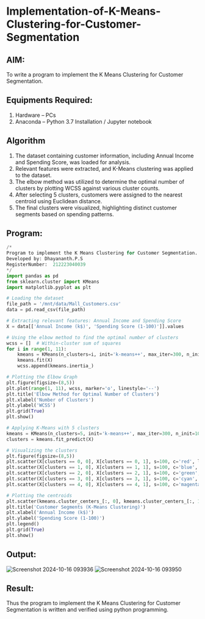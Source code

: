 # Implementation-of-K-Means-Clustering-for-Customer-Segmentation

## AIM:
To write a program to implement the K Means Clustering for Customer Segmentation.

## Equipments Required:
1. Hardware – PCs
2. Anaconda – Python 3.7 Installation / Jupyter notebook

## Algorithm
1. The dataset containing customer information, including Annual Income and Spending Score, was loaded for analysis.
2. Relevant features were extracted, and K-Means clustering was applied to the dataset.
3. The elbow method was utilized to determine the optimal number of clusters by plotting WCSS against various cluster counts.
4. After selecting 5 clusters, customers were assigned to the nearest centroid using Euclidean distance.
5. The final clusters were visualized, highlighting distinct customer segments based on spending patterns.

## Program:
```py
/*
Program to implement the K Means Clustering for Customer Segmentation.
Developed by: Dhayananth.P.S
RegisterNumber:  212223040039
*/
import pandas as pd
from sklearn.cluster import KMeans
import matplotlib.pyplot as plt

# Loading the dataset
file_path = '/mnt/data/Mall_Customers.csv'
data = pd.read_csv(file_path)

# Extracting relevant features: Annual Income and Spending Score
X = data[['Annual Income (k$)', 'Spending Score (1-100)']].values

# Using the elbow method to find the optimal number of clusters
wcss = []  # Within-cluster sum of squares
for i in range(1, 11):
    kmeans = KMeans(n_clusters=i, init='k-means++', max_iter=300, n_init=10, random_state=42)
    kmeans.fit(X)
    wcss.append(kmeans.inertia_)

# Plotting the Elbow Graph
plt.figure(figsize=(8,5))
plt.plot(range(1, 11), wcss, marker='o', linestyle='--')
plt.title('Elbow Method for Optimal Number of Clusters')
plt.xlabel('Number of Clusters')
plt.ylabel('WCSS')
plt.grid(True)
plt.show()

# Applying K-Means with 5 clusters
kmeans = KMeans(n_clusters=5, init='k-means++', max_iter=300, n_init=10, random_state=42)
clusters = kmeans.fit_predict(X)

# Visualizing the clusters
plt.figure(figsize=(8,5))
plt.scatter(X[clusters == 0, 0], X[clusters == 0, 1], s=100, c='red', label='Cluster 1')
plt.scatter(X[clusters == 1, 0], X[clusters == 1, 1], s=100, c='blue', label='Cluster 2')
plt.scatter(X[clusters == 2, 0], X[clusters == 2, 1], s=100, c='green', label='Cluster 3')
plt.scatter(X[clusters == 3, 0], X[clusters == 3, 1], s=100, c='cyan', label='Cluster 4')
plt.scatter(X[clusters == 4, 0], X[clusters == 4, 1], s=100, c='magenta', label='Cluster 5')

# Plotting the centroids
plt.scatter(kmeans.cluster_centers_[:, 0], kmeans.cluster_centers_[:, 1], s=300, c='yellow', label='Centroids')
plt.title('Customer Segments (K-Means Clustering)')
plt.xlabel('Annual Income (k$)')
plt.ylabel('Spending Score (1-100)')
plt.legend()
plt.grid(True)
plt.show()
```

## Output:
![Screenshot 2024-10-16 093936](https://github.com/user-attachments/assets/bc99719b-64a7-4f84-b53b-398058ae0662)
![Screenshot 2024-10-16 093950](https://github.com/user-attachments/assets/01ab9175-66a2-45d5-bb56-61af63865bdb)



## Result:
Thus the program to implement the K Means Clustering for Customer Segmentation is written and verified using python programming.
